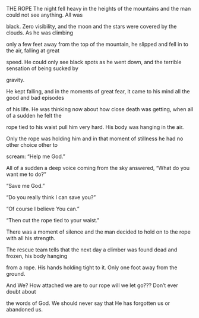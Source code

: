 


THE ROPE
The night fell heavy in the heights of the mountains and the man could
not see anything. All was

black. Zero visibility, and the moon and the stars were covered by the
clouds. As he was climbing

only a few feet away from the top of the mountain, he slipped and fell
in to the air, falling at great

speed. He could only see black spots as he went down, and the terrible
sensation of being sucked by

gravity.

He kept falling, and in the moments of great fear, it came to his mind
all the good and bad episodes

of his life. He was thinking now about how close death was getting, when
all of a sudden he felt the

rope tied to his waist pull him very hard. His body was hanging in the
air.

Only the rope was holding him and in that moment of stillness he had no
other choice other to

scream: “Help me God.”

All of a sudden a deep voice coming from the sky answered, “What do you
want me to do?”

“Save me God.”

“Do you really think I can save you?”

“Of course I believe You can.”

“Then cut the rope tied to your waist.”

There was a moment of silence and the man decided to hold on to the rope
with all his strength.

The rescue team tells that the next day a climber was found dead and
frozen, his body hanging

from a rope. His hands holding tight to it. Only one foot away from the
ground.

And We? How attached we are to our rope will we let go??? Don’t ever
doubt about

the words of God. We should never say that He has forgotten us or
abandoned us.


